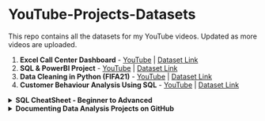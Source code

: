 # YouTube-Projects-Datasets
This repo contains all the datasets for my YouTube videos. Updated as more videos are uploaded.

1. **Excel Call Center Dashboard** - [YouTube](https://youtu.be/VJVuDbIRWAc) | [Dataset Link](https://github.com/Irene-arch/YouTube-Projects-Datasets/blob/main/Human%20Resources.csv)
2. **SQL & PowerBI Project** - [YouTube](https://youtu.be/PzyZI9uLXvY) | [Dataset Link](https://github.com/Irene-arch/YouTube-Projects-Datasets/blob/main/Human%20Resources.csv)
3. **Data Cleaning in Python (FIFA21)** - [YouTube](https://youtu.be/7mYbrpfAU6k) | [Dataset Link](https://github.com/Irene-arch/YouTube-Projects-Datasets/blob/main/fifa21%20raw%20data%20v2.csv)
4. **Customer Behaviour Analysis Using SQL** - [YouTube](https://youtu.be/lHR1_j8DYFA) | [Dataset Link](https://github.com/Irene-arch/YouTube-Projects-Datasets/blob/main/Dannys%20Diner%20Template.sql)


<details close>
  <summary> <b> SQL CheatSheet - Beginner to Advanced </b> </summary>
  <br>
  
**Create a table**
```sql
CREATE TABLE table_name(
  column_a datatype,
  column_b datatype,
  column_c datatype
);
```
**RENAME A COLUMN**

```sql
ALTER TABLE table_name
RENAME COLUMN old_name TO new_name;
```

**Extract the last two characters from a string**
  
  ```sql
RIGHT('sports',2)
```

**Join 2 columns using a space**

```sql
SELECT concat(first_name, ' ', last_name) AS full_name
FROM employees;
```

## PRIMARY KEYS

- Need to be defined on columns that don't accept duplicate or null values.
- Are time-invariant, meaning that they must hold for the current data in the table – but also for any future data that the table might hold. Choose columns where values will always be unique and not null.
  
### Specifying Primary Keys

```sql
CREATE TABLE products (
product_no integer UNIQUE NOT NULL,
name text,
price numeric
);
```

```sql
CREATE TABLE products (
product_no integer PRIMARY KEY,
name text,
price numeric
);
```

If you want to designate more than one column as the primary key. That's still only one primary key, it is just formed by the combination of two columns. Primary keys consist of as few columns as possible.

```sql
CREATE TABLE example (
a integer,
b integer,
c integer,
PRIMARY KEY (a, c)
);
```

Adding a primary key to an existing table

```sql
ALTER TABLE table_name
ADD CONSTRAINT some_name PRIMARY KEY (column_name)
```

### SURROGATE KEYS

- They are sort of an artificial primary key.
- They are not based on a native column in your data, but on a column that just exists for the sake of having a primary key. For example 'id' column that auto increments
- They provide a simple non meaningful value that can be used as a primary key to uniquely identify each record in a table.
- If you try to specify an 'id' that already exists, the primary key constraint will prevent you from doing so.

**Adding a surrogate key with serial data type**

```sql
ALTER TABLE cars
ADD COLUMN id serial PRIMARY KEY;
INSERT INTO cars
VALUES ('Volkswagen','Blitz','black');
```

**Another strategy is combining 2 columns into one**
First add a new column and then update the column by concatenating two existing columns.

```sql
ALTER TABLE table_name
ADD COLUMN column_c varchar(256);

UPDATE table_name
SET column_c = CONCAT(column_a, column_b);
ALTER TABLE table_name
ADD CONSTRAINT pk PRIMARY KEY (column_c);
```

### FOREIGN KEYS

- Designated columns that point to a primary key of another table.
- It is not necessarily an actual key, because duplicates and "NULL" values are allowed.

**Restrictions of Foreign Keys**

- The domain and the data type must be the same as one of the primary keys.
- Each value of the foreign key must exist in the primary key of the other table. This is the actual foreign key constraint, also called "referential integrity"

First, we create a "manufacturers" table with a primary key called "name". Then we create a table "cars", that also has a primary key, called "model". 

```sql
CREATE TABLE manufacturers (
name varchar(255) PRIMARY KEY);

INSERT INTO manufacturers
VALUES ('Ford'), ('VW'), ('GM');

CREATE TABLE cars (
model varchar(255) PRIMARY KEY,
manufacturer_name varchar(255) REFERENCES manufacturers (name));
```

As each car is produced by a certain manufacturer, it makes sense to also add a foreign key to this table. We do that by writing the "REFERENCES" keyword, followed by the referenced table and its primary key in brackets. From now on, only cars with valid and existing manufacturers may be entered into that table. Trying to enter models with manufacturers that are not yet stored in the "manufacturers" table won't be possible, thanks to the foreign key constraint.

**Specifying foreign keys to existing tables**

The syntax for adding foreign keys to existing tables is the same as the one for adding primary keys and unique constraints.

```sql
ALTER TABLE a
ADD CONSTRAINT a_fkey FOREIGN KEY (b_id) REFERENCES b (id);
```

**Update columns of a table based on values in another table**

```sql
UPDATE table_a
SET column_to_update = table_b.column_to_update_from
FROM table_b
WHERE condition1 AND condition2 AND ...;
```

### REFERENTIAL INTEGRITY

- A record referencing another record in another table must always refer to an existing record.
- A record referencing another table must refer to an existing record in that table.
- It is a constrant specified between two tables and is enforced through foreign keys

Referential integrity can be violated in two ways:
- If a record in table B that is referenced from a record in table A is deleted.
- If a record in table A referencing a non-existing record from table B is inserted.

Trying to do any of these will make SQL throw an error. However you can also specify what you want to be done in case of a violation. For example:
By default, the "ON DELETE NO ACTION" keyword is automatically appended to a foreign key definition.

```sql
CREATE TABLE a (
id integer PRIMARY KEY,
column_a varchar(64),
...,
b_id integer REFERENCES b (id) ON DELETE NO ACTION
);
```

This means that if you try to delete a record in table B which is referenced from table A, the system will throw an error.

There's the "CASCADE" option, which will first allow the deletion of the record in table B, and then will automatically delete all referencing records in table A. So that deletion is cascaded.

```sql
CREATE TABLE a (
id integer PRIMARY KEY,
column_a varchar(64),
...,
b_id integer REFERENCES b (id) ON DELETE CASCADE
);
```

**Other options**

ON DELETE...
1. ...NO ACTION: Throw an error
2. ...CASCADE: Delete all referencing records
3. ...RESTRICT: Throw an error
4. ...SET NULL: Set the referencing column to NULL. It will set the value of the foreign key for this record to "NULL"
5. ...SET DEFAULT: Set the referencing column to its default value. Only works if you have specified a default value for a column. It automatically changes the referencing column to a certain default value if the referenced record is deleted.

Altering a key constraint doesn't work with ALTER COLUMN. Instead, you have to DROP the key constraint and then ADD a new one with a different ON DELETE behavior.
For deleting constraints, though, you need to know their name. This information is also stored in information_schema.

## DATABASE DESIGN

### How should we organise and manage data?

1. Schemas - How should my data be logically organised?
2. Normalization - should my data have minimal dependency and redundancy?
3. Views - What joins will be done most often?
4. Access control - should all users of the data have the same level of access?
5. DBMS - how do I pick between all the SQL and NoSQL options?

### Approaches to processing data

They help define the way data is going to flow, be structured and stored.

- OLTP - Online Transaction Processing
- OLAP - Online Analytical Processing

| |OLTP Tasks|OLAP Tasks|
|----|----|----|
|*Purpose*|Support daily transactions|report and analyse data|
|*Design*|application-oriented|subject-oriented|
|*Data*|up to date, operational|consolidated, historical|
|*Size*|snapshot, gigabytes|archive, terabytes|
|*Queries*|simple transactions and frequent updates|complex, aggregate queries & limited updates|
|*Users*|thousands|hundreds|
| |**Example**| |
| |Find the price of a book|Calculate books with the best profit margin|
| |Update latest customer transaction|Find most loyal customers|
| |Keep track of employee hours|Decide employee of the month|
| |Focus on supporting day to day operations|Focus on business decision making|

![image](https://github.com/Irene-arch/YouTube-Projects-Datasets/assets/56026296/04693a87-9bcb-4eff-b704-612b4cf8aeb6)

OLAP and OLTP systems work together; in fact, they need each other. OLTP data is usually stored in an operational database that is pulled and cleaned to create an OLAP data warehouse. Without transactional data, no analyses can be done in the first place. Analyses from OLAP systems are used to inform business practices and day-to-day activity, thereby influencing the OLTP databases.

### Storing Data

1. Structured data - 
Follows a schema
Defined data types & relationships
_e.g., SQL, tables in a relational database _

2. Unstructured data - 
Schemaless
Makes up most of data in the world
e.g., photos, chat logs, MP3

3. Semi-structured data - 
Does not follow larger schema
Self-describing structure
e.g., NoSQL, XML, JSON

### Data warehouses

Optimized for read-only analytics. They combine data from multiple sources and use massively parallel processing for faster queries. In their database design, they typically use dimensional modeling and a denormalized schema. 
- Optimized for analytics - OLAP
- Organized for reading/aggregating data
- Usually read-only
- Contains data from multiple sources
- Massively Parallel Processing (MPP)
- Typically uses a denormalized schema and dimensional modeling

### Data marts
- Subset of data warehouses
- Dedicated to a specific topic

### Data lakes
- Store all types of data at a lower cost: e.g., raw, operational databases, IoT device logs, real-time, relational and non-relational
- Retains all data and can take up petabytes
- Schema-on-read as opposed to schema-on-write
- Need to catalog data otherwise becomes a data swamp
- Run big data analytics using services such as Apache Spark and Hadoop
- Useful for deep learning and data discovery because activities require so much data

## Database Design

- Determines how data is logically stored. How is data going to be read and updated?
- Uses database models: high-level specifications for database structure. Most popular: relational model. Some other options: NoSQL models, object-oriented model, network model
- Uses schemas: blueprint of the database. Defines tables, fields, relationships, indexes, and views. When inserting data in relational databases, schemas must be respected

The first step to database design is data modeling. This is the abstract design phase, where we define a data model for the data to be stored. There are three levels to a data model: 
1. A conceptual data model describes what the database contains, such as its entities, relationships, and attributes. Tools: data structure diagrams, e.g., entity-relational diagrams and UML diagrams.
2. A logical data model decides how these entities and relationships map to tables. Tools: database models and schemas, e.g., relational model and star schema.
3. A physical data model looks at how data will be physically stored at the lowest level of abstraction. Tools: partitions, CPUs, indexes, backup systems and tablespaces.

These three levels of a data model ensure consistency and provide a plan for implementation and use.

### Dimensional Modelling

Dimensional modeling is an adaptation of the relational model specifically for data warehouses. It's optimized for OLAP type of queries that aim to analyze rather than update. To do this, it uses the star schema. Tends to be easy to interpret and extend.

**Elements**

Dimensional models are made up of two types of tables: fact and dimension tables. What the fact table holds is decided by the business use-case. It contains records of a key metric, and this metric changes often. Fact tables also hold foreign keys to dimension tables. Dimension tables hold descriptions of specific attributes and these do not change as often. 

Fact tables
- Decided by business use-case
- Holds records of a metric
- Changes regularly
- Connects to dimensions via foreign keys

Dimension tables
- Holds descriptions of attributes
- Does not change as often

### Star Schema

The star schema is the simplest form of the dimensional model. Some use the terms "star schema" and "dimensional model" interchangeably. The star schema is made up of two tables: fact and dimension tables. Fact tables hold records of metrics that are described further by dimension tables. The snowflake schema is an extension of the star schema. The star schema extends one dimension, while the snowflake schema extends over more than one dimension. This is because the dimension tables are normalized.

### Normalization

Normalization is a technique that divides tables into smaller tables and connects them via relationships. The goal is to reduce redundancy and increase data integrity. The basic idea is to identify repeating groups of data and create new tables for them. Normalization ensures better data integrity
1. Enforces data consistency - Must respect naming conventions because of referential integrity, e.g.,'California', not 'CA' or'california'
2. Safer updating, removing, and inserting. Less data redundancy = less records to alter
3. Easier to redesign by extending. Smaller tables are easier to extend than larger tables

### Normal forms (NF)
Ordered from least to most normalized:
- First normal form (1NF)
- Second normal form (2NF)
- Third normal form (3NF)
- Elementary key normal form (EKNF)
- Boyce-Codd normal form (BCNF)
- Fourth normal form (4NF)
- Essential tuple normal form (ETNF)
- Fifth normal form (5NF)
- Domain-key Normal Form (DKNF)
- Sixth normal form (6NF)

### 1NF Rules

The requirement of 1st Normal Form is that table values must be atomic meaning the value cannot be divided into smaller units.
- Each record must be unique - no duplicate rows.
- Each cell must hold one value.

### 2NF Rules

A database is in 2nd Normal Form when it satisfies 1st Normal Form and non-key columns only depend on the table's PRIMARY KEY.
- Must satisfy 1NF AND If primary key is one column then automatically satisfies 2NF
- If there is a composite primary key then each non-key column must be dependent on all the keys.

### 3NF Rules

To satisfy 3rd Normal Form, we must first satisfy the requirements of 2nd Normal Form. 3rd Normal Form has an additional requirement that no transitive dependencies are present in the table. This means that non-key columns are solely dependent on the table PRIMARY KEY.
- Satisfies 2NF
- Doesn't allow transitive dependencies. This means that non-primary key columns can't depend on other non-primary key columns.

Transitive dependencies are relationships within a database table that involve three columns. Imagine a table exists which has multiple columns: X, Y, and Z. Column Y is determined by column X. So, if we know the value of column X, column Y is also known. In this scenario, the same relationship structure exists between column Y and column Z. Knowing the value of column Y removes all ambiguity about the value of column Z. The transitive dependency, in this case, is between column X and column Z. Knowing the value of column X leaves no ambiguity about the value of column Z due to both columns' relationship to column Y. This is the case, even though, column X and column Z are not directly related.

A database that isn't normalized enough is prone to three types of anomaly errors: update, insertion, and deletion. An update anomaly is a data inconsistency caused by data redundancy when updating. An insertion anomaly is when you're unable to add a new record due to missing attributes. The dependency between columns in the same table unintentionally restricts what can be inserted into the table. Deletion anomaly happens when you delete a record and unintentionally delete other data.

## Database Views

Virtual table that is not part of the physical schema
- Query, not data, is stored in memory
- Data is aggregated from data in tables
- Can be queried like a regular database table
- No need to retype common queries or alter schemas

SYNTAX

```sql
CREATE VIEW view_name AS
SELECT col1, col2
FROM table_name
WHERE condition;
```

You can query it as you would a normal table. It's important to keep track of the views in your database. To get all the views in your database, you can run a query on the INFORMATION_SCHEMA.views table. Note that this command is specific to PostgreSQL.

```sql
--- include system views
SELECT * FROM INFORMATION_SCHEMA.views;

--- exclude system views
SELECT * FROM information_schema.views
WHERE table_schema NOT IN ('pg_catalog','information_schema');
```

### Benefits of views
- Doesn't take up storage
- A form of access control. Hide sensitive columns and restrict what user can see
- Masks complexity of queries. Useful for highly normalized schema

### Granting and revoking access to a view

```sql
GRANT privilege(s) or REVOKE privilege(s)
ON object
TO role or FROM role
```

- Privileges: SELECT , INSERT , UPDATE , DELETE , etc
- Objects: table, view, schema, etc
- Roles: a database user or a group of database users

The update privilege on an object called ratings is being granted to public. PUBLIC is a SQL term that encompasses all users. All users can now use the UPDATE command on the ratings object.

```sql
GRANT UPDATE ON ratings TO PUBLIC;
```

The user db_user will no longer be able to INSERT on the object films.

```sql
REVOKE INSERT ON films FROM db_user;
````

### Updating a view

Not all views are updatable. However a view can be updated if:

- View is made up of one table
- Doesn't use a window or aggregate function

`UPDATE films SET kind = 'Dramatic' WHERE kind = 'Drama';`

Generally, avoid modifying data through views. It's usually a good idea to use views for read-only purposes only.

Dropping a view is straightforward with the DROP command. There are two useful parameters to know about: CASCADE and RESTRICT. Sometimes there are SQL objects that depend on views. For example, it's not unusual for views to build off of other views in larger databases. The RESTRICT parameter is the default and returns an error when you try to drop a view that other objects depend on. The CASCADE parameter will drop the view and any object that depends on that view.

`DROP VIEW view_name [ CASCADE | RESTRICT ];`

### Redefining a view

Say you want to change the query a view is defined by. To do this, you can use the CREATE OR REPLACE command. If a view_name exists, it is replaced by the new_query specified. However, there are limitations to this. The new query must generate the same column names, column order, and column data types as the existing query. The column output may be different, as long as those conditions are met. New columns may be added at the end. If this criteria can't be met, the solution is to drop the existing view and create a new one.

`CREATE OR REPLACE VIEW view_name AS new_query`

### [Altering a view](https://www.postgresql.org/docs/9.2/sql-alterview.html)

The auxiliary properties of a view can be altered. This includes changing the name, owner, and schema of a view.

### Materialised Views

There are 2 types of views: non materialised(normal virtual views) and materialised views(physically materialised).
- Stores the query results not the query. These query results are stored on disk. This means the query becomes precomputed via the view. When you query a materialized view, it accesses the stored query results on the disk, rather than running the query like a non-materialized view and creating a virtual table. Materialized views are refreshed or rematerialized when prompted/scheduled. By refreshed or rematerialized, I mean that the query is run and the stored query results are updated.
- Materialized views are great if you have queries with long execution time. The caveat is the data is only as up-to-date as the last time the view was refreshed. So, you shouldn't use materialized views on data that is being updated often, because then analyses will be run too often on out-of-date data. Materialized views are particularly useful in data warehouses.
- Data warehouses are typically used for OLAP, meaning more for analysis than writing to data.

**When to use materialized views**

- Long running queries
- Underlying query results don't change often
- Data warehouses because OLAP is not write-intensive. Save on computational cost of frequent queries

```sql
CREATE MATERIALIZED VIEW my_mv AS SELECT * FROM existing_table;

REFRESH MATERIALIZED VIEW my_mv;
```

Unlike non-materialized views, you need to manage when you refresh materialized views when you have dependencies.

## DATABASE ROLES & ACCESS CONTROL

Roles are used to manage database access permissions. A role is an entity that can function as a user and/or a group

- Empty role - `CREATE ROLE data_analyst;`

- Roles with some attributes set - `CREATE ROLE intern WITH PASSWORD 'PasswordForIntern' VALID UNTIL '2020-01-01';`

`CREATE ROLE admin CREATEDB;`

`ALTER ROLE admin CREATEROLE;`

The available privileges in PostgreSQL are: SELECT , INSERT , UPDATE , DELETE , TRUNCATE , REFERENCES , TRIGGER , CREATE , CONNECT ,TEMPORARY , EXECUTE , and USAGE

Add a user role to a group role - `GRANT data_analyst TO alex;`

**Benefits**
- Roles live on after users are deleted
- Roles can be created before user accounts
- Save DBAs time

**Pitfalls**
- Sometimes a role gives a specific user too much access. You need to pay attention

### Database Partitioning

When tables grow — we're talking hundreds of gigabytes or even terabytes here — queries tend to become slow. Even when we've set indices correctly, these indices can become so large they don't fit into memory. At a certain point, it can make sense to split a table up into multiple smaller parts. We call the process of doing this 'partitioning'.

**Table Partitioning**

There are two different types of partitioning.
- Vertical Partitioning - Split table even when fully normalized. Splits up a table vertically by its columns
- Horizontal Partitioning - Split the table over the rows.

```sql
CREATE TABLE sales (
  ...
  timestamp DATE NOT NULL
)
PARTITION BY RANGE (timestamp);

CREATE TABLE sales_2019_q1 PARTITION OF sales
  FOR VALUES FROM ('2019-01-01') TO ('2019-03-31');
...
CREATE TABLE sales_2019_q4 PARTITION OF sales
  FOR VALUES FROM ('2019-09-01') TO ('2019-12-31');
CREATE INDEX ON sales ('timestamp');
```

**Pros**
- Indices of heavily-used partitions fit in memory
- Move to specific medium: slower vs. faster
- Used for both OLAP as OLTP

**Cons**
- Partitioning existing table can be a hassle
- Some constraints can not be set eg the primary key.

**SQL DBMS**

- Relational DataBase Management System(RDBMS)
- Based on the relational model of data
- Query language: SQL
- Best option when:Data is structured and unchanging, Data must be consistent

**NoSQL DBMS**
- Less structured
- Document-centered rather than table-centered
- Data doesn’t have to fit into well-defined rows and columns
- Best option when: Rapid growth, No clear schema definitions, Large quantities of data
- Types: key-value store, document store, columnar database, graph database

A key-value database stores combinations of keys and values. The key serves as a unique identifier to retrieve an associated value. Values can be anything from simple objects, like integers or strings, to more complex objects, like JSON structures. They are most frequently used for managing session information in web applications. For example, managing shopping carts for online buyers. An example DBMS is Redis.

Document stores are similar to key-value in that they consist of keys, each corresponding to a value. The difference is that the stored values, referred to as documents, provide some structure and encoding of the managed data. That structure can be used to do more advanced queries on the data instead of just value retrieval. A document database is a great choice for content management applications such as blogs and video platforms. Each entity that the application tracks can be stored as a single document. An example of a document store DBMS is mongoDB.

## CREATING POSTGERSQL DATABASES

By default database names cannot be longer than 31 characters and must start with a letter or underscore. Examples of valid names.

```sql
CREATE DATABASE db_name;
CREATE DATABASE my_db;
CREATE DATABASE_my_db;
```

### Schemas

A schema is similar to a directory on an operating system, however, instead of containing files, the schema contains a collection of tables. In fact, schemas can also contain other database objects including data types and functions.

Schemas have a number of use-cases. A primary use-case is providing a way for a database with multiple users to grant each user her own set of tables to use and manipulate without interfering with the data of other users.

Another important use of schemas is to provide a way to organize components of a database. Perhaps a company has a number of very distinct business units. Schemas provide a way for the company's data to be housed in a single database while having the components of the business that are represented in the database separated from each other through the use of a number of schemas -- one for each business unit.

By default, newly created tables are added to the public schema.

```sql
CREATE SCHEMA division1;

CREATE TABLE division1.school (
id serial PRIMARY KEY,
name TEXT NOT NULL,
mascot_name TEXT,
num_scholarships INTEGER DEFAULT 0
);
```

**Schema naming restrictions**

- Length of name less than 32
- Name begins with letter or underscore ("_")
- Schema name cannot begin with "pg_" as PostgreSQL reserves names with this prefix for system-level schemas.

**PostgreSQL Data Types**

The CHAR data type is used to represent a sequence of characters. It differs from VARCHAR in that values stored in a CHAR column do not vary in length. If a sequence is stored that is less than the fixed length, N, spaces are added to the end to ensure the string is of the expected length. Specifying a CHAR column without N defaults to a column that can only store a single character. This is the equivalent of `CHAR(1)`

Precision is the total number of digits in the number before and after the decimal point. Scale is the number of digits to the right of the decimal point. DECIMAL(precision, scale) ie DECIMAL(8,2) eg 100,000.56 - the comma is not included.

Boolean values can be used to represent the state of an object having one of three possible values. One possible value is a true state. The other possible value is a false state. A third possibility for a boolean column's value is a null entry that is used if the value is unknown.

Temporal values are used when representing a date and/or a time related to a table record. The most complete temporal data type is the TIMESTAMP type which stores both a date and time as the column value. Other types include DATE, TIME

### ACCESS CONTROL IN POSTGRES

Create a new user account
- Can create tables in the database.
- Have no access to tables created by other users.
```sql
CREATE USER newuseR;

-- create user with password
CREATE USER newuser WITH PASSWORD 'secret';

-- change user's password
ALTER USER newuser WITH PASSWORD 'new_password';
```

Users a a type of role. Group roles can also be defined. Superuser grants privileges.
Use the syntax below for update, select etc

```sql
GRANT INSERT ON table TO fin;
```

Some prvileges cannot be granted, such as modifying the table. It requires ownership

```sql
ALTER TABLE tablename OWNER TO fin;

-- add user to a group
ALTER GROUP name ADD USER lopez;

-- remove user from a group
REVOKE group FROM user;
```

### Temporary Tables

- They are appealing because they provide transient storage. 
- They are available for the duration of the database session, meaning they only temporarily tie database resources.
- Within your database session, they are available in multiple distinct queries.
- Temp tables are user specific, meaning they are available only to you as the creator.
- Creating a temporary copy of a slow table is a good way to make it faster to query.
```sql
CREATE TEMP TABLE name AS

CREATE TEMP TABLE usa_holidays AS
SELECT holiday, holiday_type
FROM world_holidays
WHERE country_code = 'USA';

ANALYZE usa_holidays;

SELECT * FROM usa_holidays
```
Finally, it is good practice to add the ANALYZE function after the table creation. ANALYZE returns no visible output but helps with the query execution plan.

ANALYZE calculates the records returned at different query points. It stores this information in the pg_statistics catalog. The query planner uses pg_statistics to estimate the runtime of the possible execution plans. The table statistics improve the query planner's ability to choose the optimal execution plan.

In SQL, as in algebra, there is a lexical order, the order as written. This differs from the logical order, the order as executed.

#### SQL Logical Order of Operations

FROM, WHERE, GROUP BY, SUM()/COUNT(), SELECT

|CLAUSE|PURPOSE|
|------|-------|
|FROM  |Provides direction to the table(s) if the query includes joins|
|WHERE|Filters or limits the records|
|GROUP BY|Places records into categories|
|SUM(),COUNT()|Aggregates|
|SELECT|Identifies columns to return|

  </details>


<details close>
  <summary> <b> Documenting Data Analysis Projects on GitHub </b> </summary>
  <br>
  
GitHub is a code hosting platform for version control and collaboration. It lets you and others work together on projects from anywhere.
  - Create a repo for the project and enable ReadMe.
  - Edit the ReadMe file and add various sections.
  - Update the sections with details of the projects including screenshots where appropriate.
  - Highlight the skills gained or demonstrated during the execution of the project.
  - Draw insight and conclusion.
  - Upload PowerBI or excel file into the rep.
</details>
